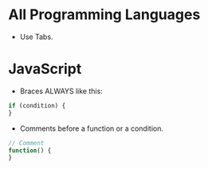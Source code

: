 # All Programming Languages

- Use Tabs.

# JavaScript

- Braces ALWAYS like this:

```JavaScript
if (condition) {
}
```

- Comments before a function or a condition.

```JavaScript
// Comment
function() {
}
```
